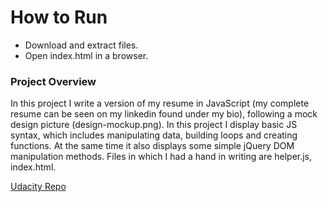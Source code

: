 # How to Run
- Download and extract files.
- Open index.html in a browser.

### Project Overview
In this project I write a version of my resume in JavaScript (my complete resume can be seen on my linkedin found under my bio), following a mock design picture (design-mockup.png). In this project I display basic JS syntax, which includes manipulating data, building loops and creating functions. At the same time it also displays some simple jQuery DOM manipulation methods. Files in which I had a hand in writing are helper.js, index.html.

[Udacity Repo](https://github.com/udacity/frontend-nanodegree-resume)